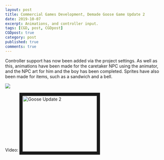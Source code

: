 ```yaml
---
layout: post
title: Commercial Games Development, Demade Goose Game Update 2
date: 2019-10-07
excerpt: Animations, and controller input.
tags: [CGD, post, CGDpost]
CGDpost: true
category: post
published: true
comments: true
---
```

Controller support has now been added via the project settings. As well as this, animations have been made for the caretaker NPC using the animator, and the NPC art for him and the boy has been completed. Sprites have also been made for items, such as a sandwich and a bell.


<a href="https://i.imgur.com/hbZJ703.png"><img src="https://i.imgur.com/hbZJ703.png"></a>

Video:
<a href="http://www.youtube.com/watch?feature=player_embedded&v=VjX_rFuIW-I" target="_blank"><img src="http://img.youtube.com/vi/VjX_rFuIW-I/0.jpg" alt="Goose Update 2" width="240" height="180" border="10" /></a>